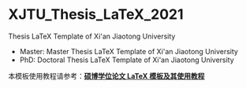 # XJTU_Thesis_LaTeX_2021
 Thesis LaTeX Template of Xi'an Jiaotong University
 
 - Master: Master Thesis LaTeX Template of Xi'an Jiaotong University
 - PhD: Doctoral Thesis LaTeX Template of Xi'an Jiaotong University

本模板使用教程请参考：<b>[硕博学位论文 LaTeX 模板及其使用教程](https://zhuanlan.zhihu.com/p/388415963 "硕博学位论文 LaTeX 模板及其使用教程")</b>
